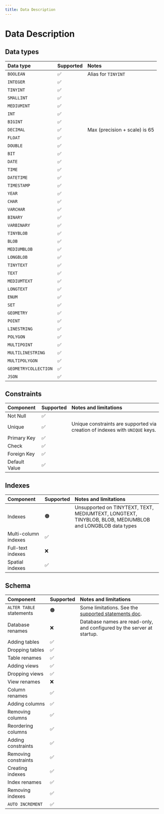 ```yaml
---
title: Data Description
---
```


# Data Description

## Data types

| Data type            | Supported | Notes                           |
| :------------------- |:----------| :------------------------------ |
| `BOOLEAN`            | ✅         | Alias for `TINYINT`             |
| `INTEGER`            | ✅         |                                 |
| `TINYINT`            | ✅         |                                 |
| `SMALLINT`           | ✅         |                                 |
| `MEDIUMINT`          | ✅         |                                 |
| `INT`                | ✅         |                                 |
| `BIGINT`             | ✅         |                                 |
| `DECIMAL`            | ✅         | Max \(precision + scale\) is 65 |
| `FLOAT`              | ✅         |                                 |
| `DOUBLE`             | ✅         |                                 |
| `BIT`                | ✅         |                                 |
| `DATE`               | ✅         |                                 |
| `TIME`               | ✅         |                                 |
| `DATETIME`           | ✅         |                                 |
| `TIMESTAMP`          | ✅         |                                 |
| `YEAR`               | ✅         |                                 |
| `CHAR`               | ✅         |                                 |
| `VARCHAR`            | ✅         |                                 |
| `BINARY`             | ✅         |                                 |
| `VARBINARY`          | ✅         |                                 |
| `TINYBLOB`           | ✅         |                                 |
| `BLOB`               | ✅         |                                 |
| `MEDIUMBLOB`         | ✅         |                                 |
| `LONGBLOB`           | ✅         |                                 |
| `TINYTEXT`           | ✅         |                                 |
| `TEXT`               | ✅         |                                 |
| `MEDIUMTEXT`         | ✅         |                                 |
| `LONGTEXT`           | ✅         |                                 |
| `ENUM`               | ✅         |                                 |
| `SET`                | ✅         |                                 |
| `GEOMETRY`           | ✅         |                                 |
| `POINT`              | ✅         |                                 |
| `LINESTRING`         | ✅         |                                 |
| `POLYGON`            | ✅         |                                 |
| `MULTIPOINT`         | ✅         |                                 |
| `MULTILINESTRING`    | ✅         |                                 |
| `MULTIPOLYGON`       | ✅         |                                 |
| `GEOMETRYCOLLECTION` | ✅         |                                 |
| `JSON`               | ✅         |                                 |

## Constraints

| Component     | Supported | Notes and limitations                                                        |
| :------------ | :-------- | :--------------------------------------------------------------------------- |
| Not Null      | ✅        |                                                                              |
| Unique        | ✅        | Unique constraints are supported via creation of indexes with `UNIQUE` keys. |
| Primary Key   | ✅        |                                                                              |
| Check         | ✅        |                                                                              |
| Foreign Key   | ✅        |                                                                              |
| Default Value | ✅        |                                                                              |

## Indexes

| Component            | Supported | Notes and limitations                                                                                   |
| :------------------- | :-------- | :------------------------------------------------------------------------------------------------------ |
| Indexes              | 🟠        | Unsupported on TINYTEXT, TEXT, MEDIUMTEXT, LONGTEXT, TINYBLOB, BLOB, MEDIUMBLOB and LONGBLOB data types |
| Multi-column indexes | ✅        |                                                                                                         |
| Full-text indexes    | ❌        |                                                                                                         |
| Spatial indexes      | ✅        |                                                                                                         |

## Schema

| Component                | Supported | Notes and limitations                                                          |
| :----------------------- | :-------- | :----------------------------------------------------------------------------- |
| `ALTER TABLE` statements | 🟠        | Some limitations. See the [supported statements doc](supported-statements.md). |
| Database renames         | ❌        | Database names are read-only, and configured by the server at startup.         |
| Adding tables            | ✅        |                                                                                |
| Dropping tables          | ✅        |                                                                                |
| Table renames            | ✅        |                                                                                |
| Adding views             | ✅        |                                                                                |
| Dropping views           | ✅        |                                                                                |
| View renames             | ❌        |                                                                                |
| Column renames           | ✅        |                                                                                |
| Adding columns           | ✅        |                                                                                |
| Removing columns         | ✅        |                                                                                |
| Reordering columns       | ✅        |                                                                                |
| Adding constraints       | ✅        |                                                                                |
| Removing constraints     | ✅        |                                                                                |
| Creating indexes         | ✅        |                                                                                |
| Index renames            | ✅        |                                                                                |
| Removing indexes         | ✅        |                                                                                |
| `AUTO INCREMENT`         | ✅        |                                                                                |
